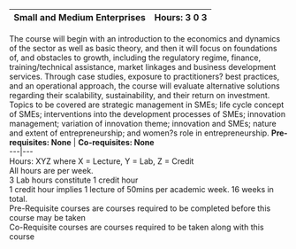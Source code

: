 **Small and Medium Enterprises** | **Hours: 3 0 3**  
---|---  
The course will begin with an introduction to the economics and dynamics of the sector as well as basic theory, and then it will focus on foundations of, and obstacles to growth, including the regulatory regime, finance, training/technical assistance, market linkages and business development services. Through case studies, exposure to practitioners? best practices, and an operational approach, the course will evaluate alternative solutions regarding their scalability, sustainability, and their return on investment. Topics to be covered are strategic management in SMEs; life cycle concept of SMEs; interventions into the development processes of SMEs; innovation management; variation of innovation theme; innovation and SMEs; nature and extent of entrepreneurship; and women?s role in entrepreneurship.
**Pre-requisites: None** | **Co-requisites: None**  
---|---  
Hours: XYZ where X = Lecture, Y = Lab, Z = Credit  
All hours are per week.  
3 Lab hours constitute 1 credit hour  
1 credit hour implies 1 lecture of 50mins per academic week. 16 weeks in total.  
Pre-Requisite courses are courses required to be completed before this course may be taken  
Co-Requisite courses are courses required to be taken along with this course
